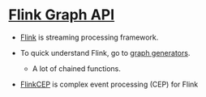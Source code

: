 # [Flink Graph API](https://ci.apache.org/projects/flink/flink-docs-release-1.11/dev/libs/gelly/)


- [Flink](https://flink.apache.org/) is streaming processing framework. 

- To quick understand Flink, go to [graph generators](https://ci.apache.org/projects/flink/flink-docs-release-1.11/dev/libs/gelly/graph_generators.html).

	- A lot of chained functions.

- [FlinkCEP](https://ci.apache.org/projects/flink/flink-docs-stable/dev/libs/cep.html) is complex event processing (CEP) for Flink

